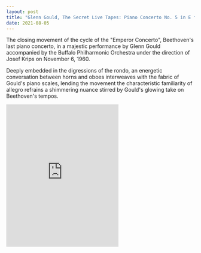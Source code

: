 ```yaml
---
layout: post
title: "Glenn Gould, The Secret Live Tapes: Piano Concerto No. 5 in E flat major, Op. 73: III. Rondo: Allegro"
date: 2021-08-05
---
```


The closing movement of the cycle of the "Emperor Concerto", Beethoven's last piano concerto, in a majestic performance by Glenn Gould accompanied by the Buffalo Philharmonic Orchestra under the direction of Josef Krips on November 6, 1960.

Deeply embedded in the digressions of the rondo, an energetic conversation between horns and oboes interweaves with the fabric of Gould's piano scales, lending the movement the characteristic familiarity of allegro refrains a shimmering nuance stirred by Gould's glowing take on Beethoven's tempos.

<iframe src="https://open.spotify.com/embed/track/0b3XNWuuHNjhNf1sy2KRmV" width="300" height="380" frameborder="0" allowtransparency="true" allow="encrypted-media"></iframe>